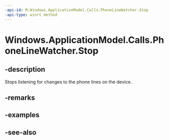 ----api-id: M:Windows.ApplicationModel.Calls.PhoneLineWatcher.Stop
-api-type: winrt method
---<!-- Method syntaxpublic void Stop()--># Windows.ApplicationModel.Calls.PhoneLineWatcher.Stop## -descriptionStops listening for changes to the phone lines on the device.## -remarks## -examples## -see-also